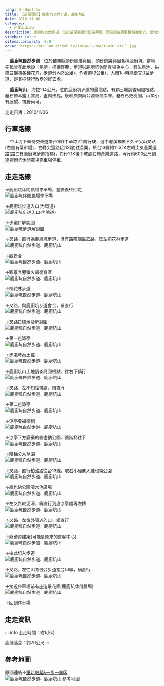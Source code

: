 ```yaml
---
lang: zh-Hant-tw
title: 【苗栗頭份】鹿廚坑自然步道、鹿廚坑山
date: 2010-11-08
category: 
  - 苗栗上山走走
description: 鹿廚坑自然步道，位於苗栗縣頭份鎮廣興里，頭份鎮廣興里舊稱鹿廚坑，當地先民曾在此地設「鹿廚」捕捉野鹿，步道以鹿廚坑休閒農場為中心，有生態池、拱橋並廣植各種花卉，大概1小時能走完O型步道，是賞桐健行散步的好去處。鹿廚坑山，海拔104公尺，位於鹿廚坑步道的最高點。山頂小有展望、視野尚可。
sidebar: false
sitemap.priority: 0.8
cover: https://1013399.github.io/image-5/284/169205831_l.jpg
---
```


    **鹿廚坑自然步道**，位於苗栗縣頭份鎮廣興里，頭份鎮廣興里舊稱鹿廚坑，當地先民曾在此地設「鹿廚」捕捉野鹿，步道以鹿廚坑休閒農場為中心，有生態池、拱橋並廣植各種花卉，步道分內(3公里)、外環道(2公里)，大概1小時能走完O型步道，是賞桐健行散步的好去處。  

    **鹿廚坑山**，海拔104公尺，位於鹿廚坑步道的最高點，有顆土地調查局圖根點，基石原本露土甚高、歪斜搖晃，後經廣興兩公婆重置深埋，基石已更穩固。山頂小有展望、視野尚可。

<!-- more -->

走走日期：2010/11/06

## 行車路線
    中山高下頭份交流道接台1線(中華路)往南行駛，過中港溪橋後不久至尖山叉路(右側有菜市場)，左轉尖豐路(台13線)往苗栗，於台13線約11.35K左轉尖東產業道路(路口有鹿廚坑步道指標)，約行1.1K後下坡處右轉產業道路，再行約600公尺到達鹿廚坑休閒農場停車場停車。

## 走走路線
→鹿廚坑休閒農場停車場，整裝後往回走  
![鹿廚坑休閒農場停車場](https://1013399.github.io/image-5/284/169205766_l.jpg)

→鹿廚坑步道入口(內環道)  
![鹿廚坑步道入口(內環道)](https://1013399.github.io/image-5/284/169205769_l.jpg)

→步道口解說圖  
![鹿廚坑步道解說圖](https://1013399.github.io/image-5/284/169205771_l.jpg)

→叉路，直行為鹿廚坑步道，但有路障阻擋去路，取左桐花林步道  
![鹿廚坑自然步道、鹿廚坑山](https://1013399.github.io/image-5/284/169205773_l.jpg)

→觀景台  
![鹿廚坑自然步道、鹿廚坑山](https://1013399.github.io/image-5/284/169205776_l.jpg)

→觀景台旁螢火蟲復育區  
![鹿廚坑自然步道、鹿廚坑山](https://1013399.github.io/image-5/284/169205778_l.jpg)

→桐花林步道  
![鹿廚坑自然步道、鹿廚坑山](https://1013399.github.io/image-5/284/169205780_l.jpg)

→叉路，與鹿廚坑步道會合，續直行  
![鹿廚坑自然步道、鹿廚坑山](https://1013399.github.io/image-5/284/169205781_l.jpg)

→叉路口標示及解說圖  
![鹿廚坑自然步道、鹿廚坑山](https://1013399.github.io/image-5/284/169205783_l.jpg)

→第一座涼亭  
![鹿廚坑自然步道、鹿廚坑山](https://1013399.github.io/image-5/284/169205784_l.jpg)

→步道轉為土徑  
![鹿廚坑自然步道、鹿廚坑山](https://1013399.github.io/image-5/284/169205786_l.jpg)

→鹿廚坑山土地調查局圖根點，往右下續行  
![鹿廚坑自然步道、鹿廚坑山](https://1013399.github.io/image-5/284/169205792_l.jpg)

→叉路，左不知往何處，續直行  
![鹿廚坑自然步道、鹿廚坑山](https://1013399.github.io/image-5/284/169205793_l.jpg)

→第二座涼亭  
![鹿廚坑自然步道、鹿廚坑山](https://1013399.github.io/image-5/284/169205795_l.jpg)

→涼亭旁福德祠  
![鹿廚坑自然步道、鹿廚坑山](https://1013399.github.io/image-5/284/169205797_l.jpg)

→涼亭下方廢棄的維也納公園，循階梯往下  
![鹿廚坑自然步道、鹿廚坑山](https://1013399.github.io/image-5/284/169205799_l.jpg)

→階梯旁大草園  
![鹿廚坑自然步道、鹿廚坑山](https://1013399.github.io/image-5/284/169205800_l.jpg)

→叉路，直行柏油路往台13線，取右小徑進入維也納公園  
![鹿廚坑自然步道、鹿廚坑山](https://1013399.github.io/image-5/284/169205805_l.jpg)

→維也納公園噴水池廣場  
![鹿廚坑自然步道、鹿廚坑山](https://1013399.github.io/image-5/284/169205808_l.jpg)

→左叉路較泥濘，續直行到底涼亭處再左轉  
![鹿廚坑自然步道、鹿廚坑山](https://1013399.github.io/image-5/284/169205812_l.jpg)

→叉路，左往外環道入口，續直行  
![鹿廚坑自然步道、鹿廚坑山](https://1013399.github.io/image-5/284/169205815_l.jpg)

→廢棄的建築(可能是原來的遊客中心)  
![鹿廚坑自然步道、鹿廚坑山](https://1013399.github.io/image-5/284/169205820_l.jpg)

→由此切入步道  
![鹿廚坑自然步道、鹿廚坑山](https://1013399.github.io/image-5/284/169205823_l.jpg)

→叉路，左往山背伯公步道接台13線，續直行  
![鹿廚坑自然步道、鹿廚坑山](https://1013399.github.io/image-5/284/169205828_l.jpg)

→接近停車場前有座造景花園(鹿廚坑休閒農場)  
![鹿廚坑自然步道、鹿廚坑山](https://1013399.github.io/image-5/284/169205831_l.jpg)

→回到停車場

## 走走資訊
::: info
走走時間：約1小時

高低落差：約70公尺
:::

## 參考地圖
原圖連結→[重新站起&一步一腳印](http://blog.xuite.net/yang5757/blog/33480149)  
![鹿廚坑自然步道、鹿廚坑山 參考地圖](https://1013399.github.io/image-5/284/169206100_l.jpg)